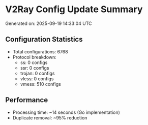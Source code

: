 # V2Ray Config Update Summary
Generated on: 2025-09-19 14:33:04 UTC

## Configuration Statistics
- Total configurations: 6768
- Protocol breakdown:
  - ss: 0 configs
  - ssr: 0 configs
  - trojan: 0 configs
  - vless: 0 configs
  - vmess: 510 configs

## Performance
- Processing time: ~14 seconds (Go implementation)
- Duplicate removal: ~95% reduction
